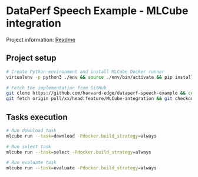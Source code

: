 # DataPerf Speech Example - MLCube integration

Project information: [Readme](README.md)

## Project setup

```bash
# Create Python environment and install MLCube Docker runner 
virtualenv -p python3 ./env && source ./env/bin/activate && pip install mlcube-docker

# Fetch the implementation from GitHub
git clone https://github.com/harvard-edge/dataperf-speech-example && cd ./dataperf-speech-example
git fetch origin pull/xx/head:feature/MLCube-integration && git checkout feature/MLCube-integration
```

## Tasks execution

```bash
# Run download task
mlcube run --task=download -Pdocker.build_strategy=always

# Run select task
mlcube run --task=select -Pdocker.build_strategy=always

# Run evaluate task
mlcube run --task=evaluate -Pdocker.build_strategy=always
```
